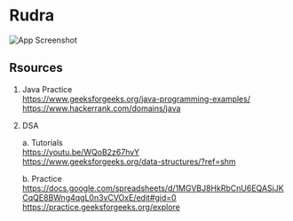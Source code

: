 
# Rudra

![App Screenshot](https://i.imgur.com/dgtWbgv.png)


## Rsources

1. Java Practice  
https://www.geeksforgeeks.org/java-programming-examples/   
https://www.hackerrank.com/domains/java

2. DSA     

    a. Tutorials  
    https://youtu.be/WQoB2z67hvY  
    https://www.geeksforgeeks.org/data-structures/?ref=shm   

    b. Practice  
    https://docs.google.com/spreadsheets/d/1MGVBJ8HkRbCnU6EQASjJKCqQE8BWng4qgL0n3vCVOxE/edit#gid=0  
    https://practice.geeksforgeeks.org/explore  





